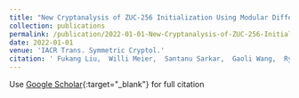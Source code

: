 ```yaml
---
title: "New Cryptanalysis of ZUC-256 Initialization Using Modular Differences"
collection: publications
permalink: /publication/2022-01-01-New-Cryptanalysis-of-ZUC-256-Initialization-Using-Modular-Differences
date: 2022-01-01
venue: 'IACR Trans. Symmetric Cryptol.'
citation: ' Fukang Liu,  Willi Meier,  Santanu Sarkar,  Gaoli Wang,  Ryoma Ito,  Takanori Isobe, &quot;New Cryptanalysis of ZUC-256 Initialization Using Modular Differences.&quot; IACR Trans. Symmetric Cryptol., 2022.'
---
```

Use [Google Scholar](https://scholar.google.com/scholar?q=New+Cryptanalysis+of+ZUC+256+Initialization+Using+Modular+Differences){:target="_blank"} for full citation